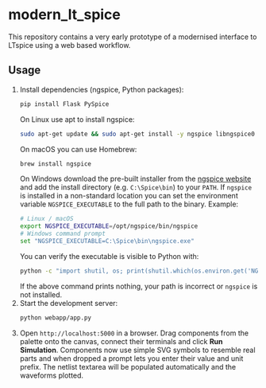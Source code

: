 # modern_lt_spice

This repository contains a very early prototype of a modernised interface to LTspice using a web based workflow.

## Usage

1. Install dependencies (ngspice, Python packages):
   ```bash
   pip install Flask PySpice
   ```
   On Linux use apt to install ngspice:
   ```bash
   sudo apt-get update && sudo apt-get install -y ngspice libngspice0
   ```
   On macOS you can use Homebrew:
   ```bash
   brew install ngspice
   ```
   On Windows download the pre-built installer from the
   [ngspice website](http://ngspice.sourceforge.net/) and add the install
   directory (e.g. `C:\Spice\bin`) to your `PATH`.
   If `ngspice` is installed in a non-standard location you can
   set the environment variable `NGSPICE_EXECUTABLE` to the full path to
   the binary. Example:
   ```bash
   # Linux / macOS
   export NGSPICE_EXECUTABLE=/opt/ngspice/bin/ngspice
   # Windows command prompt
   set "NGSPICE_EXECUTABLE=C:\Spice\bin\ngspice.exe"
   ```
   You can verify the executable is visible to Python with:
   ```bash
   python -c "import shutil, os; print(shutil.which(os.environ.get('NGSPICE_EXECUTABLE', 'ngspice')))">
   ```
   If the above command prints nothing, your path is incorrect or `ngspice` is not installed.
2. Start the development server:
   ```bash
   python webapp/app.py
   ```
3. Open `http://localhost:5000` in a browser. Drag components from the palette onto the canvas, connect their terminals and click **Run Simulation**.
   Components now use simple SVG symbols to resemble real parts and when dropped
   a prompt lets you enter their value and unit prefix. The netlist textarea will
   be populated automatically and the waveforms plotted.
